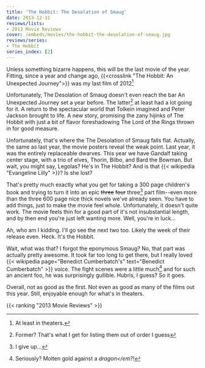 ```yaml
---
title: 'The Hobbit: The Desolation of Smaug'
date: 2013-12-31
reviews/lists:
- 2013 Movie Reviews
cover: /embeds/movies/the-hobbit-the-desolation-of-smaug.jpg
reviews/series:
- The Hobbit
series_index: [2]
---
```

Unless something bizarre happens, this will be the last movie of the year. Fitting, since a year and change ago, {{<crosslink "The Hobbit: An Unexpected Journey">}} was my last film of 2012[^1]

<!--more-->

Unfortunately, The Desolation of Smaug doesn't even reach the bar An Unexpected Journey set a year before. The latter[^2] at least had a lot going for it. A return to the spectacular world that Tolkein imagined and Peter Jackson brought to life. A new story, promising the zany hijinks of The Hobbit with just a bit of flavor foreshadowing The Lord of the Rings thrown in for good measure.

Unfortunately, that's where the The Desolation of Smaug falls flat. Actually, the same as last year, the movie posters reveal the weak point. Last year, it was the entirely replaceable dwarves. This year we have Gandalf taking center stage, with a trio of elves, Thorin, Bilbo, and Bard the Bowman. But wait, you might say, Legolas? He's in The Hobbit? And is that {{< wikipedia "Evangeline Lilly" >}}? Is she lost?

That's pretty much exactly what you get for taking a 300 page children's book and trying to turn it into an epic ~~three~~ ~~four~~ three[^3] part film--even more than the three 600 page nice thick novels we've already seen. You have to add things, just to make the movie feel whole. Unfortunately, it doesn't quite work. The movie feels thin for a good part of it's not insubstantial length, and by then end you're just left wanting more. Well, you're in luck...

Ah, who am I kidding. I'll go see the next two too. Likely the week of their release even. Heck. It's the Hobbit.

Wait, what was that? I forgot the eponymous Smaug? No, that part was actually pretty awesome. It took far too long to get there, but I really loved {{< wikipedia page="Benedict Cumberbatch's" text="Benedict Cumberbatch" >}} voice. The fight scenes were a little much[^4] and for such an ancient foo, he was surprisingly gullible. Hubris, I guess? So it goes.

Overall, not as good as the first. Not even as good as many of the films out this year. Still, enjoyable enough for what's in theaters.

{{< ranking "2013 Movie Reviews" >}}

[^1]: At least in theaters.
[^2]: Former? That's what I get for listing them out of order I guess
[^3]: I give up...
[^4]: Seriously? Molten gold against a <em>dragon</em?!